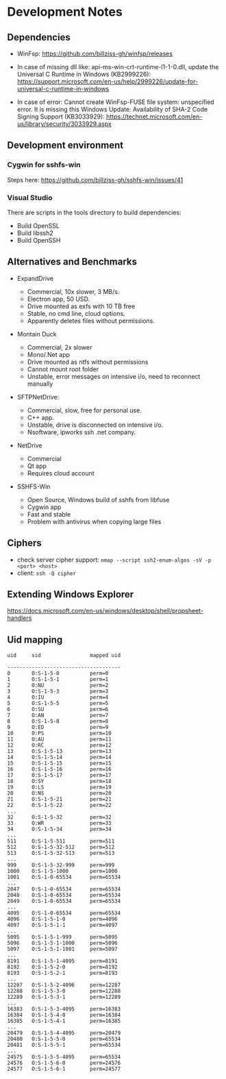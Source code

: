 # Development Notes

## Dependencies

- WinFsp: https://github.com/billziss-gh/winfsp/releases

- In case of missing dll like: api-ms-win-crt-runtime-l1-1-0.dll, 
  update the Universal C Runtime in Windows (KB2999226): 
  https://support.microsoft.com/en-us/help/2999226/update-for-universal-c-runtime-in-windows

- In case of error: Cannot create WinFsp-FUSE file system: unspecified error.
  It is missing this Windows Update: Availability of SHA-2 Code Signing Support (KB3033929):
  https://technet.microsoft.com/en-us/library/security/3033929.aspx


## Development environment

### Cygwin for sshfs-win

Steps here: https://github.com/billziss-gh/sshfs-win/issues/41

### Visual Studio

There are scripts in the tools directory to build dependencies:

- Build OpenSSL
- Build libssh2
- Build OpenSSH

## Alternatives and Benchmarks

  - ExpandDrive
    * Commercial, 10x slower, 3 MB/s.
    * Electron app, 50 USD.
    * Drive mounted as exfs with 10 TB free
    * Stable, no cmd line, cloud options.
    * Apparently deletes files without permissions.

  - Montain Duck
    * Commercial, 2x slower
    * Mono/.Net app
    * Drive mounted as ntfs without permissions
    * Cannot mount root folder
    * Unstable, error messages on intensive i/o, need to reconnect manually

  - SFTPNetDrive:
    * Commercial, slow, free for personal use. 
    * C++ app.
    * Unstable, drive is disconnected on intensive i/o.
    * Nsoftware, ipworks ssh .net company.

  - NetDrive
    * Commercial
    * Qt app
    * Requires cloud account
    
  - SSHFS-Win
    * Open Source, Windows build of sshfs from libfuse
    * Cygwin app
    * Fast and stable
    * Problem with antivirus when copying large files

## Ciphers

- check server cipher support: `nmap --script ssh2-enum-algos -sV -p <port> <host>`
- client: `ssh -Q cipher`

## Extending Windows Explorer

https://docs.microsoft.com/en-us/windows/desktop/shell/propsheet-handlers

## Uid mapping

```
uid     sid                mapped uid

-------------------------------------
0       O:S-1-5-0          perm=0
1       O:S-1-5-1          perm=1
2       O:NU               perm=2
3       O:S-1-5-3          perm=3
4       O:IU               perm=4
5       O:S-1-5-5          perm=5
6       O:SU               perm=6
7       O:AN               perm=7
8       O:S-1-5-8          perm=8
9       O:ED               perm=9
10      O:PS               perm=10
11      O:AU               perm=11
12      O:RC               perm=12
13      O:S-1-5-13         perm=13
14      O:S-1-5-14         perm=14
15      O:S-1-5-15         perm=15
16      O:S-1-5-16         perm=16
17      O:S-1-5-17         perm=17
18      O:SY               perm=18
19      O:LS               perm=19
20      O:NS               perm=20
21      O:S-1-5-21         perm=21
22      O:S-1-5-22         perm=22
...
32      O:S-1-5-32         perm=32
33      O:WR               perm=33
34      O:S-1-5-34         perm=34
...
511     O:S-1-5-511        perm=511
512     O:S-1-5-32-512     perm=512
513     O:S-1-5-32-513     perm=513
...
999     O:S-1-5-32-999     perm=999
1000    O:S-1-5-1000       perm=1000
1001    O:S-1-0-65534      perm=65534
...
2047    O:S-1-0-65534      perm=65534
2048    O:S-1-0-65534      perm=65534
2049    O:S-1-0-65534      perm=65534
...
4095    O:S-1-0-65534      perm=65534
4096    O:S-1-5-1-0        perm=4096
4097    O:S-1-5-1-1        perm=4097
...
5095    O:S-1-5-1-999      perm=5095
5096    O:S-1-5-1-1000     perm=5096
5097    O:S-1-5-1-1001     perm=5097
...
8191    O:S-1-5-1-4095     perm=8191
8192    O:S-1-5-2-0        perm=8192
8193    O:S-1-5-2-1        perm=8193
...
12287   O:S-1-5-2-4096     perm=12287
12288   O:S-1-5-3-0        perm=12288
12289   O:S-1-5-3-1        perm=12289
...
16383   O:S-1-5-3-4095     perm=16383
16384   O:S-1-5-4-0        perm=16384
16385   O:S-1-5-4-1        perm=16385
...
20479   O:S-1-5-4-4095     perm=20479
20480   O:S-1-5-5-0        perm=65534
20481   O:S-1-5-5-1        perm=65534
...
24575   O:S-1-5-5-4095     perm=65534
24576   O:S-1-5-6-0        perm=24576
24577   O:S-1-5-6-1        perm=24577
```

